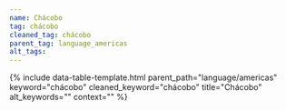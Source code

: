 ```yaml
---
name: Chácobo
tag: chácobo
cleaned_tag: chácobo
parent_tag: language_americas
alt_tags: 
---
```


{% include data-table-template.html 
  parent_path="language/americas" 
  keyword="chácobo" 
  cleaned_keyword="chácobo" 
  title="Chácobo"
  alt_keywords=""
  context=""
%}

